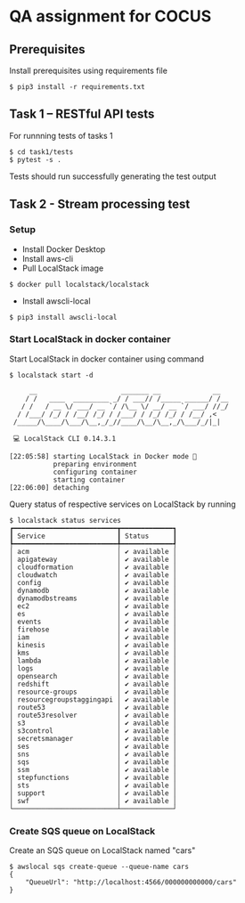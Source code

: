 # QA assignment for COCUS

## Prerequisites
Install prerequisites using requirements file
```
$ pip3 install -r requirements.txt
```

## Task 1 – RESTful API tests
For runnning tests of tasks 1
```
$ cd task1/tests
$ pytest -s .
```

Tests should run successfully generating the test output


## Task 2 - Stream processing test
### Setup
* Install Docker Desktop
* Install aws-cli
* Pull LocalStack image
```
$ docker pull localstack/localstack
```
* Install awscli-local
```
$ pip3 install awscli-local
```

### Start LocalStack in docker container
Start LocalStack in docker container using command
```
$ localstack start -d

     __                     _______ __             __
    / /   ____  _________ _/ / ___// /_____ ______/ /__
   / /   / __ \/ ___/ __ `/ /\__ \/ __/ __ `/ ___/ //_/
  / /___/ /_/ / /__/ /_/ / /___/ / /_/ /_/ / /__/ ,<
 /_____/\____/\___/\__,_/_//____/\__/\__,_/\___/_/|_|

 💻 LocalStack CLI 0.14.3.1

[22:05:58] starting LocalStack in Docker mode 🐳 
           preparing environment
           configuring container
           starting container
[22:06:00] detaching
```

Query status of respective services on LocalStack by running
```
$ localstack status services
┏━━━━━━━━━━━━━━━━━━━━━━━━━━┳━━━━━━━━━━━━━┓
┃ Service                  ┃ Status      ┃
┡━━━━━━━━━━━━━━━━━━━━━━━━━━╇━━━━━━━━━━━━━┩
│ acm                      │ ✔ available │
│ apigateway               │ ✔ available │
│ cloudformation           │ ✔ available │
│ cloudwatch               │ ✔ available │
│ config                   │ ✔ available │
│ dynamodb                 │ ✔ available │
│ dynamodbstreams          │ ✔ available │
│ ec2                      │ ✔ available │
│ es                       │ ✔ available │
│ events                   │ ✔ available │
│ firehose                 │ ✔ available │
│ iam                      │ ✔ available │
│ kinesis                  │ ✔ available │
│ kms                      │ ✔ available │
│ lambda                   │ ✔ available │
│ logs                     │ ✔ available │
│ opensearch               │ ✔ available │
│ redshift                 │ ✔ available │
│ resource-groups          │ ✔ available │
│ resourcegroupstaggingapi │ ✔ available │
│ route53                  │ ✔ available │
│ route53resolver          │ ✔ available │
│ s3                       │ ✔ available │
│ s3control                │ ✔ available │
│ secretsmanager           │ ✔ available │
│ ses                      │ ✔ available │
│ sns                      │ ✔ available │
│ sqs                      │ ✔ available │
│ ssm                      │ ✔ available │
│ stepfunctions            │ ✔ available │
│ sts                      │ ✔ available │
│ support                  │ ✔ available │
│ swf                      │ ✔ available │
└──────────────────────────┴─────────────┘
```

### Create SQS queue on LocalStack
Create an SQS queue on LocalStack named "cars"
```
$ awslocal sqs create-queue --queue-name cars
{
    "QueueUrl": "http://localhost:4566/000000000000/cars"
}
```

